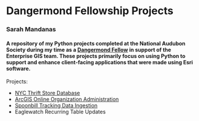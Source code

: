 # Dangermond Fellowship Projects
### Sarah Mandanas
#### A repository of my Python projects completed at the National Audubon Society during my time as a [Dangermond Fellow](https://gis.audubon.org/dangermondfellowship/) in support of the Enterprise GIS team. These projects primarily focus on using Python to support and enhance client-facing applications that were made using Esri software.

Projects:
+ [NYC Thrift Store Database](https://github.com/shmandanas/Fellowship-Projects/blob/main/NYC%20Thrift%20Stores.ipynb)
+ [ArcGIS Online Organization Administration](https://github.com/shmandanas/Fellowship-Projects/blob/main/AGOL%20account%20admin.ipynb)
+ [Spoonbill Tracking Data Ingestion](https://github.com/shmandanas/Fellowship-Projects/blob/main/Spoonbill%20Tracking%20Data%20Ingestion.py)
+ Eaglewatch Recurring Table Updates
